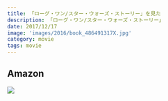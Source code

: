 ```yaml
---
title: 「ローグ・ワン/スター・ウォーズ・ストーリー」を見た
description: 「ローグ・ワン/スター・ウォーズ・ストーリー」
date: 2017/12/17
image: 'images/2016/book_486491317X.jpg'
category: movie
tags: movie
---
```




## Amazon

[![](http://images-jp.amazon.com/images/P/486491317X.09.MAIN._SCLZZZZZZZ_.jpg)](https://www.amazon.co.jp/dp/486491317X/)
